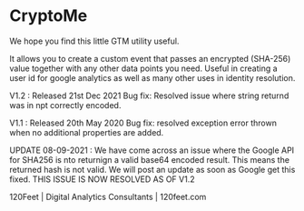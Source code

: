 # CryptoMe
We hope you find this little GTM utility useful. 

It allows you to create a custom event that passes an encrypted (SHA-256) value together with any other data points you need. 
Useful in creating a user id for google analytics as well as many other uses in identity resolution.

V1.2 : Released 21st Dec 2021
    Bug fix: Resolved issue where string returnd was in npt correctly encoded.

V1.1 : Released 20th May 2020
    Bug fix: resolved exception error thrown when no additional properties are added. 
    
UPDATE 08-09-2021 : We have come across an issue where the Google API for SHA256 is nto returnign a valid base64 encoded result. This means the returned hash is not valid. We will post an update as soon as Google get this fixed. THIS ISSUE IS NOW RESOLVED AS OF V1.2

120Feet | Digital Analytics Consultants | 120feet.com
